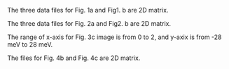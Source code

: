 The three data files for Fig. 1a and Fig1. b are 2D matrix.

The three data files for Fig. 2a and Fig2. b are 2D matrix.

The range of x-axis for Fig. 3c image is from 0 to 2, and y-axix is from -28 meV to 28 meV.

The files for Fig. 4b and Fig. 4c are 2D matrix. 
